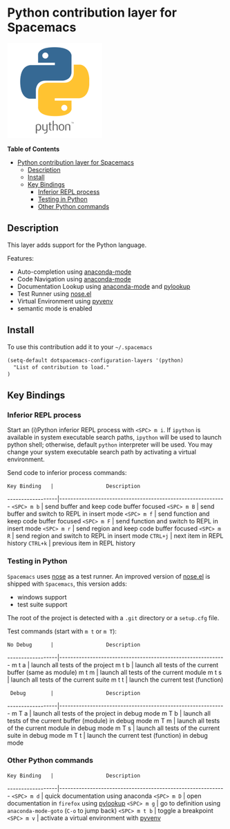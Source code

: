 # Python contribution layer for Spacemacs

![logo](https://raw.githubusercontent.com/syl20bnr/spacemacs/master/contrib/lang/python/python.png)

<!-- markdown-toc start - Don't edit this section. Run M-x markdown-toc/generate-toc again -->
**Table of Contents**

- [Python contribution layer for Spacemacs](#python-contribution-layer-for-spacemacs)
    - [Description](#description)
    - [Install](#install)
    - [Key Bindings](#key-bindings)
        - [Inferior REPL process](#inferior-repl-process)
        - [Testing in Python](#testing-in-python)
        - [Other Python commands](#other-python-commands)

<!-- markdown-toc end -->

## Description

This layer adds support for the Python language.

Features:
- Auto-completion using [anaconda-mode][]
- Code Navigation using  [anaconda-mode][]
- Documentation Lookup using  [anaconda-mode][] and [pylookup][]
- Test Runner using [nose.el][]
- Virtual Environment using [pyvenv][]
- semantic mode is enabled

## Install

To use this contribution add it to your `~/.spacemacs`

```elisp
(setq-default dotspacemacs-configuration-layers '(python)
  "List of contribution to load."
)
```

## Key Bindings

### Inferior REPL process

Start an (i)Python inferior REPL process with `<SPC> m i`.  If
`ipython` is available in system executable search paths, `ipython`
will be used to launch python shell; otherwise, default `python`
interpreter will be used.  You may change your system executable
search path by activating a virtual environment.

Send code to inferior process commands:

    Key Binding   |                 Description
------------------|------------------------------------------------------------
`<SPC> m b`       | send buffer and keep code buffer focused
`<SPC> m B`       | send buffer and switch to REPL in insert mode
`<SPC> m f`       | send function and keep code buffer focused
`<SPC> m F`       | send function and switch to REPL in insert mode
`<SPC> m r`       | send region and keep code buffer focused
`<SPC> m R`       | send region and switch to REPL in insert mode
`CTRL+j`          | next item in REPL history
`CTRL+k`          | previous item in REPL history

### Testing in Python

`Spacemacs` uses [nose][nose] as a test runner. An improved version of
[nose.el][nose.el] is shipped with `Spacemacs`, this version adds:
- windows support
- test suite support

The root of the project is detected with a `.git` directory or a `setup.cfg` file.

Test commands (start with `m t` or `m T`):

    No Debug      |                 Description
------------------|------------------------------------------------------------
<SPC> m t a       | launch all tests of the project
<SPC> m t b       | launch all tests of the current buffer (same as module)
<SPC> m t m       | launch all tests of the current module
<SPC> m t s       | launch all tests of the current suite
<SPC> m t t       | launch the current test (function)

     Debug        |                 Description
------------------|------------------------------------------------------------
<SPC> m T a       | launch all tests of the project in debug mode
<SPC> m T b       | launch all tests of the current buffer (module) in debug mode
<SPC> m T m       | launch all tests of the current module in debug mode
<SPC> m T s       | launch all tests of the current suite in debug mode
<SPC> m T t       | launch the current test (function) in debug mode

### Other Python commands

    Key Binding   |                 Description
------------------|------------------------------------------------------------
`<SPC> m d`       | quick documentation using anaconda
`<SPC> m D`       | open documentation in `firefox` using [pylookup][pylookup]
`<SPC> m g`       | go to definition using `anaconda-mode-goto` (`C-o` to jump back)
`<SPC> m t b`     | toggle a breakpoint
`<SPC> m v`       | activate a virtual environment with [pyvenv][pyvenv]

[anaconda-mode]: https://github.com/proofit404/anaconda-mode
[pyvenv]: https://github.com/jorgenschaefer/pyvenv
[pylookup]: https://github.com/tsgates/pylookup
[nose]: https://github.com/nose-devs/nose/
[nose.el]: https://github.com/syl20bnr/nose.el
